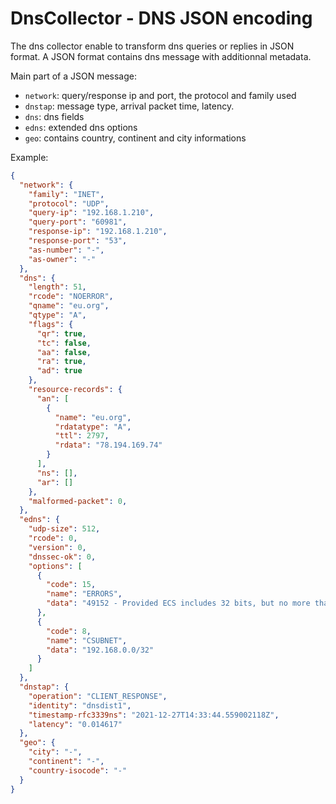 # DnsCollector - DNS JSON encoding


The dns collector enable to transform dns queries or replies in JSON format.
A JSON format contains dns message with additionnal metadata.

Main part of a JSON message:
- `network`:  query/response ip and port, the protocol and family used
- `dnstap`: message type, arrival packet time, latency.
- `dns`: dns fields
- `edns`: extended dns options
- `geo`: contains country, continent and city informations

Example:

```json
{
  "network": {
    "family": "INET",
    "protocol": "UDP",
    "query-ip": "192.168.1.210",
    "query-port": "60981",
    "response-ip": "192.168.1.210",
    "response-port": "53",
    "as-number": "-",
    "as-owner": "-"
  },
  "dns": {
    "length": 51,
    "rcode": "NOERROR",
    "qname": "eu.org",
    "qtype": "A",
    "flags": {
      "qr": true,
      "tc": false,
      "aa": false,
      "ra": true,
      "ad": true
    },
    "resource-records": {
      "an": [
        {
          "name": "eu.org",
          "rdatatype": "A",
          "ttl": 2797,
          "rdata": "78.194.169.74"
        }
      ],
      "ns": [],
      "ar": []
    },
    "malformed-packet": 0,
  },
  "edns": {
    "udp-size": 512,
    "rcode": 0,
    "version": 0,
    "dnssec-ok": 0,
    "options": [
      {
        "code": 15,
        "name": "ERRORS",
        "data": "49152 - Provided ECS includes 32 bits, but no more than 24 are allowed."
      },
      {
        "code": 8,
        "name": "CSUBNET",
        "data": "192.168.0.0/32"
      }
    ]
  },
  "dnstap": {
    "operation": "CLIENT_RESPONSE",
    "identity": "dnsdist1",
    "timestamp-rfc3339ns": "2021-12-27T14:33:44.559002118Z",
    "latency": "0.014617"
  },
  "geo": {
    "city": "-",
    "continent": "-",
    "country-isocode": "-"
  }
}
```